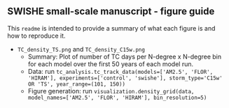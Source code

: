 ## SWISHE small-scale manuscript - figure guide
This `readme` is intended to provide a summary of what each figure is and how to reproduce it.

- `TC_density_TS.png` and `TC_density_C15w.png`
	- Summary: Plot of number of TC days per N-degree x N-degree bin for each model over the first 50 years of each model run.
	- Data: run `tc_analysis.tc_track_data(models=['AM2.5', 'FLOR', 'HIRAM'], experiments=['control', 'swishe'], storm_type='C15w' OR 'TS', year_range=(101, 150))`
	- Figure generation: run `visualization.density_grid(data, model_names=['AM2.5', 'FLOR', 'HIRAM'], bin_resolution=5)`

